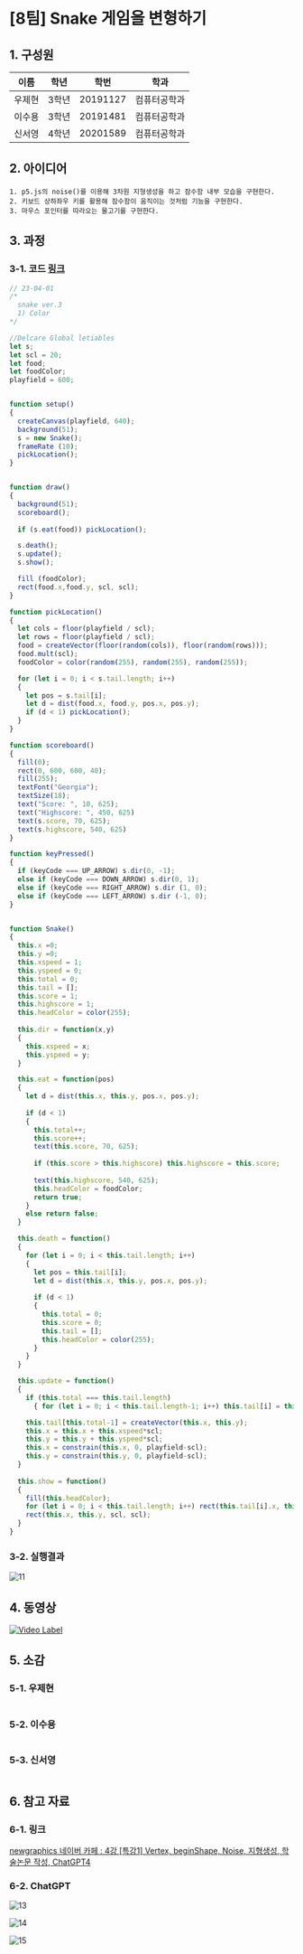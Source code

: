 # [8팀] Snake 게임을 변형하기

## 1. 구성원

|이름|학년|학번|학과|
|---|---|---|---|
|우제현|3학년|20191127|컴퓨터공학과|
|이수용|3학년|20191481|컴퓨터공학과|
|신서영|4학년|20201589|컴퓨터공학과|

## 2. 아이디어

```
1. p5.js의 noise()를 이용해 3차원 지형생성을 하고 잠수함 내부 모습을 구현한다.
2. 키보드 상하좌우 키를 활용해 잠수함이 움직이는 것처럼 기능을 구현한다.
3. 마우스 포인터를 따라오는 물고기를 구현한다.
```

## 3. 과정

### 3-1. 코드 [링크](https://github.com/wjh2335/2023-ComputerGraphics/blob/main/%5B%ED%8C%80%EA%B3%BC%EC%A0%9C-3%5D/snake3.js)

```js
// 23-04-01
/*
  snake ver.3 
  1) Color
*/

//Delcare Global letiables
let s;
let scl = 20;
let food;
let foodColor;
playfield = 600;


function setup() 
{
  createCanvas(playfield, 640);
  background(51);
  s = new Snake();
  frameRate (10);
  pickLocation();
}


function draw() 
{
  background(51);
  scoreboard();
  
  if (s.eat(food)) pickLocation();

  s.death();
  s.update();
  s.show();

  fill (foodColor);
  rect(food.x,food.y, scl, scl);
}

function pickLocation() 
{
  let cols = floor(playfield / scl);
  let rows = floor(playfield / scl);
  food = createVector(floor(random(cols)), floor(random(rows)));
  food.mult(scl);
  foodColor = color(random(255), random(255), random(255));

  for (let i = 0; i < s.tail.length; i++) 
  {
    let pos = s.tail[i];
    let d = dist(food.x, food.y, pos.x, pos.y);
    if (d < 1) pickLocation();
  }
}

function scoreboard() 
{
  fill(0);
  rect(0, 600, 600, 40);
  fill(255);
  textFont("Georgia");
  textSize(18);
  text("Score: ", 10, 625);
  text("Highscore: ", 450, 625)
  text(s.score, 70, 625);
  text(s.highscore, 540, 625)
}

function keyPressed() 
{
  if (keyCode === UP_ARROW) s.dir(0, -1);
  else if (keyCode === DOWN_ARROW) s.dir(0, 1);
  else if (keyCode === RIGHT_ARROW) s.dir (1, 0);
  else if (keyCode === LEFT_ARROW) s.dir (-1, 0);
}


function Snake() 
{
  this.x =0;
  this.y =0;
  this.xspeed = 1;
  this.yspeed = 0;
  this.total = 0;
  this.tail = [];
  this.score = 1;
  this.highscore = 1;
  this.headColor = color(255);
  
  this.dir = function(x,y) 
  {
    this.xspeed = x;
    this.yspeed = y;
  }

  this.eat = function(pos) 
  {
    let d = dist(this.x, this.y, pos.x, pos.y);
    
    if (d < 1) 
    {
      this.total++;
      this.score++;
      text(this.score, 70, 625);
      
      if (this.score > this.highscore) this.highscore = this.score;
      
      text(this.highscore, 540, 625);
      this.headColor = foodColor;
      return true;
    } 
    else return false;
  }

  this.death = function() 
  {
    for (let i = 0; i < this.tail.length; i++) 
    {
      let pos = this.tail[i];
      let d = dist(this.x, this.y, pos.x, pos.y);
      
      if (d < 1) 
      {
        this.total = 0;
        this.score = 0;
        this.tail = [];
        this.headColor = color(255);
      }
    }
  }

  this.update = function()
  {
    if (this.total === this.tail.length) 
      { for (let i = 0; i < this.tail.length-1; i++) this.tail[i] = this.tail[i+1]; } 

    this.tail[this.total-1] = createVector(this.x, this.y);
    this.x = this.x + this.xspeed*scl;
    this.y = this.y + this.yspeed*scl;
    this.x = constrain(this.x, 0, playfield-scl);
    this.y = constrain(this.y, 0, playfield-scl);
  }
  
  this.show = function()
  {
    fill(this.headColor);
    for (let i = 0; i < this.tail.length; i++) rect(this.tail[i].x, this.tail[i].y, scl, scl);
    rect(this.x, this.y, scl, scl);
  }
}
```

### 3-2. 실행결과

![11](/img/11.gif)

## 4. 동영상

[![Video Label](http://img.youtube.com/vi/Lq7Ga9_VhbA/0.jpg)](https://youtu.be/Lq7Ga9_VhbA)

## 5. 소감

### 5-1. 우제현

```
```

### 5-2. 이수용

```
```

### 5-3. 신서영

```
```

## 6. 참고 자료

### 6-1. 링크

[newgraphics 네이버 카페 : 4강 [특강1] Vertex, beginShape, Noise, 지형생성, 학술논문 작성, ChatGPT4](https://cafe.naver.com/newgraphics/145)

### 6-2. ChatGPT

![13](/img/13.png)

![14](/img/14.png)

![15](/img/15.png)
